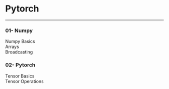 # Pytorch
---
### 01- Numpy
Numpy Basics</br>
Arrays</br>
Broadcasting</br>
### 02- Pytorch
Tensor Basics</br>
Tensor Operations</br>

